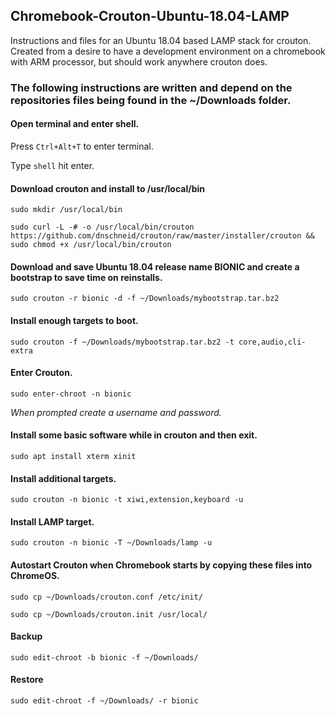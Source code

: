 ## Chromebook-Crouton-Ubuntu-18.04-LAMP
Instructions and files for an Ubuntu 18.04 based LAMP stack for crouton.
Created from a desire to have a development environment on a chromebook with ARM processor, but should work anywhere crouton does.

### The following instructions are written and depend on the repositories files being found in the ~/Downloads folder.

#### Open terminal and enter shell.

Press `Ctrl+Alt+T` to enter terminal.

Type `shell` hit enter.

#### Download crouton and install to /usr/local/bin

`sudo mkdir /usr/local/bin`

`sudo curl -L -# -o /usr/local/bin/crouton https://github.com/dnschneid/crouton/raw/master/installer/crouton && sudo chmod +x /usr/local/bin/crouton`

#### Download and save Ubuntu 18.04 release name BIONIC and create a bootstrap to save time on reinstalls.

`sudo crouton -r bionic -d -f ~/Downloads/mybootstrap.tar.bz2`

#### Install enough targets to boot.

`sudo crouton -f ~/Downloads/mybootstrap.tar.bz2 -t core,audio,cli-extra`
#### Enter Crouton.
`sudo enter-chroot -n bionic`

*When prompted create a username and password.*

#### Install some basic software while in crouton and then exit.
`sudo apt install xterm xinit`

#### Install additional targets.
`sudo crouton -n bionic -t xiwi,extension,keyboard -u`

#### Install LAMP target.

`sudo crouton -n bionic -T ~/Downloads/lamp -u`

#### Autostart Crouton when Chromebook starts by copying these files into ChromeOS.

`sudo cp ~/Downloads/crouton.conf /etc/init/`

`sudo cp ~/Downloads/crouton.init /usr/local/`

#### Backup

`sudo edit-chroot -b bionic -f ~/Downloads/`

#### Restore
`sudo edit-chroot -f ~/Downloads/ -r bionic`


